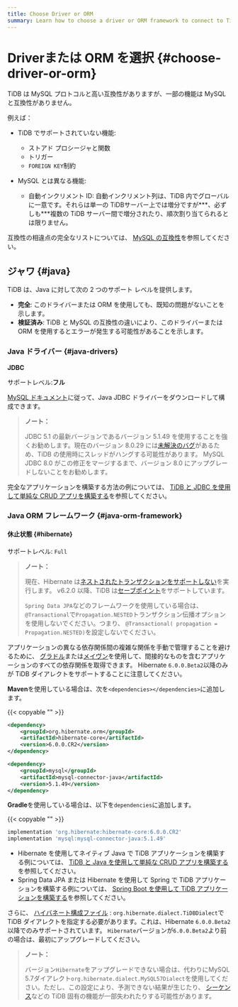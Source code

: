 ```yaml
---
title: Choose Driver or ORM
summary: Learn how to choose a driver or ORM framework to connect to TiDB.
---
```


# Driverまたは ORM を選択 {#choose-driver-or-orm}

TiDB は MySQL プロトコルと高い互換性がありますが、一部の機能は MySQL と互換性がありません。

例えば：

-   TiDB でサポートされていない機能:

    -   ストアド プロシージャと関数
    -   トリガー
    -   `FOREIGN KEY`制約

-   MySQL とは異なる機能:

    -   自動インクリメント ID: 自動インクリメント列は、TiDB 内でグローバルに一意です。それらは単一の TiDBサーバー上では増分ですが***、必ずしも***複数の TiDB サーバー間で増分されたり、順次割り当てられるとは限りません。

互換性の相違点の完全なリストについては、 [MySQL の互換性](/mysql-compatibility.md)を参照してください。

## ジャワ {#java}

TiDB は、Java に対して次の 2 つのサポート レベルを提供します。

-   **完全**: このドライバーまたは ORM を使用しても、既知の問題がないことを示します。
-   **検証済み**: TiDB と MySQL の互換性の違いにより、このドライバーまたは ORM を使用するとエラーが発生する可能性があることを示します。

### Java ドライバー {#java-drivers}

**JDBC**

サポートレベル:**フル**

[MySQL ドキュメント](https://dev.mysql.com/doc/connector-j/5.1/en/)に従って、Java JDBC ドライバーをダウンロードして構成できます。

> **ノート：**
>
> JDBC 5.1 の最新バージョンであるバージョン 5.1.49 を使用することを強くお勧めします。現在のバージョン 8.0.29 には[未解決のバグ](https://bugs.mysql.com/bug.php?id=106252)があるため、TiDB の使用時にスレッドがハングする可能性があります。 MySQL JDBC 8.0 がこの修正をマージするまで、バージョン 8.0 にアップグレードしないことをお勧めします。

完全なアプリケーションを構築する方法の例については、 [TiDB と JDBC を使用して単純な CRUD アプリを構築する](/develop/dev-guide-sample-application-java.md)を参照してください。

### Java ORM フレームワーク {#java-orm-framework}

#### 休止状態 {#hibernate}

サポートレベル: `Full`

> **ノート：**
>
> 現在、Hibernate は[ネストされたトランザクションをサポートしない](https://stackoverflow.com/questions/37927208/nested-transaction-in-spring-app-with-jpa-postgres)を実行します。 v6.2.0 以降、TiDB は[セーブポイント](/sql-statements/sql-statement-savepoint.md)をサポートしています。
>
> `Spring Data JPA`などのフレームワークを使用している場合は、 `@Transactional`で`Propagation.NESTED`トランザクション伝播オプションを使用しないでください。つまり、 `@Transactional( propagation = Propagation.NESTED)`を設定しないでください。

アプリケーションの異なる依存関係間の複雑な関係を手動で管理することを避けるために、 [グラドル](https://gradle.org/install)または[メイヴン](https://maven.apache.org/install.html)を使用して、間接的なものを含むアプリケーションのすべての依存関係を取得できます。 Hibernate `6.0.0.Beta2`以降のみが TiDB ダイアレクトをサポートすることに注意してください。

**Maven**を使用している場合は、次を`<dependencies></dependencies>`に追加します。

{{< copyable "" >}}

```xml
<dependency>
    <groupId>org.hibernate.orm</groupId>
    <artifactId>hibernate-core</artifactId>
    <version>6.0.0.CR2</version>
</dependency>

<dependency>
    <groupId>mysql</groupId>
    <artifactId>mysql-connector-java</artifactId>
    <version>5.1.49</version>
</dependency>
```

**Gradle**を使用している場合は、以下を`dependencies`に追加します。

{{< copyable "" >}}

```gradle
implementation 'org.hibernate:hibernate-core:6.0.0.CR2'
implementation 'mysql:mysql-connector-java:5.1.49'
```

-   Hibernate を使用してネイティブ Java で TiDB アプリケーションを構築する例については、 [TiDB と Java を使用して単純な CRUD アプリを構築する](/develop/dev-guide-sample-application-java.md)を参照してください。
-   Spring Data JPA または Hibernate を使用して Spring で TiDB アプリケーションを構築する例については、 [Spring Boot を使用して TiDB アプリケーションを構築する](/develop/dev-guide-sample-application-spring-boot.md)を参照してください。

さらに、 [ハイバネート構成ファイル](https://www.tutorialspoint.com/hibernate/hibernate_configuration.htm) : `org.hibernate.dialect.TiDBDialect`で TiDB ダイアレクトを指定する必要があります。これは、Hibernate `6.0.0.Beta2`以降でのみサポートされています。 `Hibernate`バージョンが`6.0.0.Beta2`より前の場合は、最初にアップグレードしてください。

> **ノート：**
>
> バージョン`Hibernate`をアップグレードできない場合は、代わりにMySQL 5.7ダイアレクト`org.hibernate.dialect.MySQL57Dialect`を使用してください。ただし、この設定により、予測できない結果が生じたり、 [シーケンス](/sql-statements/sql-statement-create-sequence.md)などの TiDB 固有の機能が一部失われたりする可能性があります。
